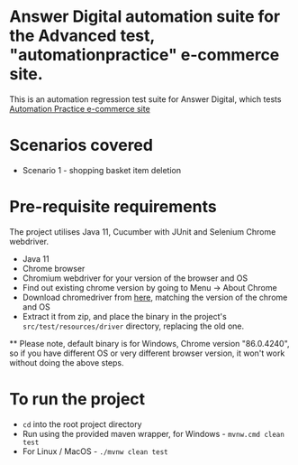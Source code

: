 # Answer Digital automation suite for the Advanced test, "automationpractice" e-commerce site.

This is an automation regression test suite for Answer Digital,
which tests [Automation Practice e-commerce site](http://automationpractice.com/index.php)

# Scenarios covered
* Scenario 1 - shopping basket item deletion

# Pre-requisite requirements

The project utilises Java 11, Cucumber with JUnit and Selenium Chrome webdriver.

* Java 11
* Chrome browser
* Chromium webdriver for your version of the browser and OS
* Find out existing chrome version by going to Menu -> About Chrome
* Download chromedriver from [here](https://chromedriver.chromium.org/),
matching the version of the chrome and OS
* Extract it from zip, and place the binary in the project's `src/test/resources/driver` directory, replacing the old one.

** Please note, default binary is for Windows, Chrome version "86.0.4240", so if you have different OS or very different
browser version, it won't work without doing the above steps.

# To run the project
* `cd` into the root project directory
* Run using the provided maven wrapper, for Windows - `mvnw.cmd clean test`
* For Linux / MacOS - `./mvnw clean test`